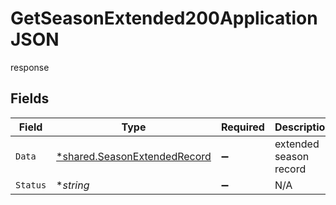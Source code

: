# GetSeasonExtended200ApplicationJSON

response


## Fields

| Field                                                                       | Type                                                                        | Required                                                                    | Description                                                                 |
| --------------------------------------------------------------------------- | --------------------------------------------------------------------------- | --------------------------------------------------------------------------- | --------------------------------------------------------------------------- |
| `Data`                                                                      | [*shared.SeasonExtendedRecord](../../models/shared/seasonextendedrecord.md) | :heavy_minus_sign:                                                          | extended season record                                                      |
| `Status`                                                                    | **string*                                                                   | :heavy_minus_sign:                                                          | N/A                                                                         |